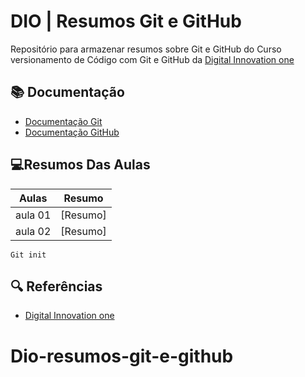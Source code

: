 
# DIO | Resumos Git e GitHub

Repositório para armazenar resumos sobre Git e GitHub do Curso versionamento de Código com Git e GitHub da [Digital Innovation one](https://web.dio.me/track/9bada25e-4784-4932-ba20-fbb4c1b71855)

## 📚 Documentação  
- [Documentação Git](https://git-scm.com/docs/git#_git_commands)
- [Documentação GitHub](https://docs.github.com/pt/get-started/writing-on-github/working-with-advanced-formatting/organizing-information-with-tables)

## 💻Resumos Das Aulas
| Aulas | Resumo |
|-------|---------|
|aula 01| [Resumo]
|aula 02| [Resumo]
```
Git init
```

## 🔍 Referências
- [Digital Innovation one]()
# Dio-resumos-git-e-github
